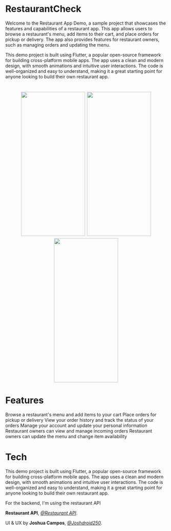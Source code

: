 # RestaurantCheck

Welcome to the Restaurant App Demo, a sample project that showcases the features and capabilities of a restaurant app. This app allows users to browse a restaurant's menu, add items to their cart, and place orders for pickup or delivery. The app also provides features for restaurant owners, such as managing orders and updating the menu.

This demo project is built using Flutter, a popular open-source framework for building cross-platform mobile apps. The app uses a clean and modern design, with smooth animations and intuitive user interactions. The code is well-organized and easy to understand, making it a great starting point for anyone looking to build their own restaurant app.



<h1 align="center">
<img src="https://user-images.githubusercontent.com/68037905/206918371-d97e5d4e-4693-4fbc-b4d5-ef3988dbb422.png" width="200" height="450"/>
<img src="https://user-images.githubusercontent.com/68037905/206918373-1acdb702-f5b8-4a11-9f83-352c6fef0ce8.png" width="200" height="450"/>
<img src="https://user-images.githubusercontent.com/68037905/206918374-e8a86a0e-3256-41a2-b72d-a05661781afa.png" width="200" height="450"/>
</h1>


# Features

Browse a restaurant's menu and add items to your cart
Place orders for pickup or delivery
View your order history and track the status of your orders
Manage your account and update your personal information
Restaurant owners can view and manage incoming orders
Restaurant owners can update the menu and change item availability

# Tech
This demo project is built using Flutter, a popular open-source framework for building cross-platform mobile apps. The app uses a clean and modern design, with smooth animations and intuitive user interactions. The code is well-organized and easy to understand, making it a great starting point for anyone looking to build their own restaurant app.


For the backend, I'm using the restaurant API

**Restaurant API**, [*@Restaurant API*](https://github.com/BrunoMazzocchi/restaurant_api).

UI & UX by **Joshua Campos**, [*@Joshdroid250*](https://github.com/Joshdroid250).